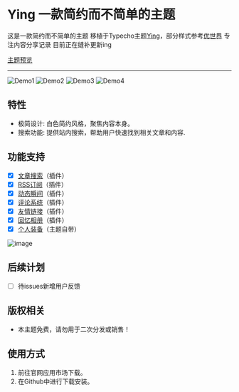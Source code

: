 # Ying 一款简约而不简单的主题

这是一款简约而不简单的主题
移植于Typecho主题[Ying](https://github.com/Siooooooooo/Ying)，部分样式参考[优世界](https://usj.cc/)
专注内容分享记录
目前正在缝补更新ing

[主题预览](https://skylan.cc/)

---
![Demo1](https://upyun.breezecloud.cn/CDN/info/3b68717e-9e1a-4c65-beda-fa65ce94069a.png)
 ![Demo2](https://upyun.breezecloud.cn/CDN/info/165c98d3-ee1c-471b-8c89-3396ffd15c68.png)
  ![Demo3](https://upyun.breezecloud.cn/CDN/info/a0a9e39f-e553-4f25-9dc8-0e7ce854c2dd.png)
  ![Demo4](https://upyun.breezecloud.cn/CDN/info/cdd2a2fc-4539-41bb-b9ca-e837c3802901.png)

## 特性

- 极简设计: 白色简约风格，聚焦内容本身。
- 搜索功能: 提供站内搜索，帮助用户快速找到相关文章和内容.

## 功能支持

- [x] [文章搜索](https://github.com/halo-sigs/plugin-search-widget)（插件）
- [x] [RSS订阅](https://github.com/halo-dev/plugin-feed)（插件）
- [x] [动态瞬间](https://github.com/halo-sigs/plugin-moments)（插件）
- [X] [评论系统](https://github.com/halo-sigs/plugin-comment-widget)（插件）
- [x] [友情链接](https://github.com/halo-sigs/plugin-links)（插件）
- [x] [回忆相册](https://github.com/halo-sigs/plugin-photos)（插件）
- [x] [个人装备](https://skylan.cc/item)（主题自带）

![image](https://github.com/user-attachments/assets/917e618f-c840-4c12-8466-f2a3ced7e87e)


## 后续计划

- [ ] 待issues新增用户反馈

## 版权相关

- 本主题免费，请勿用于二次分发或销售！

## 使用方式

1. 前往官网应用市场下载。
2. 在Github中进行下载安装。
